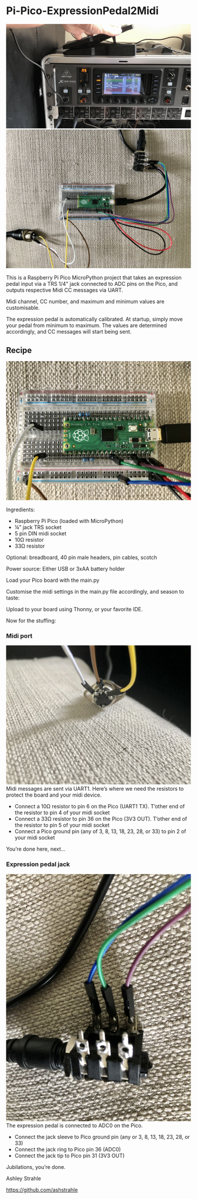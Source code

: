 # Pi-Pico-ExpressionPedal2Midi

![](/docs/Pi-Pico-ExpressionPedal2Midi.gif)
![](/docs/Pi-Pico-ExpressionPedal2Midi1.jpeg)

This is a Raspberry Pi Pico MicroPython project that takes an expression pedal input via a TRS 1/4" jack connected to ADC pins on the Pico, and outputs respective Midi CC messages via UART.

Midi channel, CC number, and maximum and minimum values are customisable.

The expression pedal is automatically calibrated. At startup, simply move your pedal from minimum to maximum. The values are determined accordingly, and CC messages will start being sent.

## Recipe
![](/docs/Pi-Pico-ExpressionPedal2Midi2.jpeg)

Ingredients:
- Raspberry Pi Pico (loaded with MicroPython)
- ¼” jack TRS socket
- 5 pin DIN midi socket
- 10Ω resistor
- 33Ω resistor

Optional: breadboard, 40 pin male headers, pin cables, scotch

Power source:
Either USB or 3xAA battery holder

Load your Pico board with the main.py

Customise the midi settings in the main.py file accordingly, and season to taste:

Upload to your board using Thonny, or your favorite IDE.

Now for the stuffing:

### Midi port
![](/docs/Pi-Pico-ExpressionPedal2Midi4.jpeg)
Midi messages are sent via UART1. Here’s where we need the resistors to protect the board and your midi device. 

- Connect a 10Ω resistor to pin 6 on the Pico (UART1 TX). T’other end of the resistor to pin 4 of your midi socket
- Connect a 33Ω resistor to pin 36 on the Pico (3V3 OUT). T’other end of the resistor to pin 5 of your midi socket
- Connect a Pico ground pin (any of 3, 8, 13, 18, 23, 28, or 33) to pin 2 of your midi socket

You’re done here, next…

### Expression pedal jack
![](/docs/Pi-Pico-ExpressionPedal2Midi3.jpeg)
The expression pedal is connected to ADC0 on the Pico.

- Connect the jack sleeve to Pico ground pin (any or 3, 8, 13, 18, 23, 28, or 33)
- Connect the jack ring to Pico pin 36 (ADC0)
- Connect the jack tip to Pico pin 31 (3V3 OUT)


Jubilations, you’re done.

Ashley Strahle

https://github.com/ashstrahle
